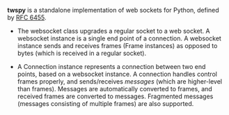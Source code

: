 **twspy** is a standalone implementation of web sockets for Python, defined by
[RFC 6455](http://tools.ietf.org/html/rfc6455).

- The websocket class upgrades a regular socket to a web socket. A websocket
  instance is a single end point of a connection. A websocket instance sends
  and receives frames (Frame instances) as opposed to bytes (which is received
  in a regular socket).

- A Connection instance represents a connection between two end points, based
  on a websocket instance. A connection handles control frames properly, and
  sends/receives *messages* (which are higher-level than frames). Messages are
  automatically converted to frames, and received frames are converted to
  messages. Fragmented messages (messages consisting of multiple frames) are
  also supported.
